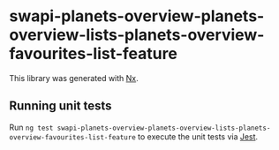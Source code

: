 # swapi-planets-overview-planets-overview-lists-planets-overview-favourites-list-feature

This library was generated with [Nx](https://nx.dev).

## Running unit tests

Run `ng test swapi-planets-overview-planets-overview-lists-planets-overview-favourites-list-feature` to execute the unit tests via [Jest](https://jestjs.io).
